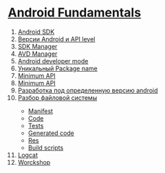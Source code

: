 <h1><a href="https://www.youtube.com/watch?v=d0944nsdnAg&list=PLjLCGE4bVpHCJvtGpEVl-4IYGHB1A8FCc&index=15">Android Fundamentals</a></h1>
<ol>
<li><a href ="https://www.youtube.com/live/d0944nsdnAg?feature=share&t=913">Android SDK</li>
<li><a href ="https://www.youtube.com/live/d0944nsdnAg?feature=share&t=938">Версии Android и API level</li>
<li><a href ="https://www.youtube.com/live/d0944nsdnAg?feature=share&t=1045">SDK Manager</li>
<li><a href ="https://www.youtube.com/live/d0944nsdnAg?feature=share&t=1154">AVD Manager</li>
<li><a href ="https://www.youtube.com/live/d0944nsdnAg?feature=share&t=1316">Android developer mode</li>
<li><a href ="https://www.youtube.com/live/d0944nsdnAg?feature=share&t=1316">Уникальный Package name</li>
<li><a href ="https://www.youtube.com/live/d0944nsdnAg?feature=share&t=1513">Minimum API</li>
<li><a href ="https://www.youtube.com/live/d0944nsdnAg?feature=share&t=1513">Minimum API</li>
<li><a href ="https://www.youtube.com/live/d0944nsdnAg?feature=share&t=1580">Разработка под определенную версию android</li>
<li><a href ="https://www.youtube.com/live/d0944nsdnAg?feature=share&t=1820">Разбор файловой системы</li>
<ul>
<li><a href ="https://www.youtube.com/live/d0944nsdnAg?feature=share&t=1820">Manifest</li>
<li><a href ="https://www.youtube.com/live/d0944nsdnAg?feature=share&t=1820">Code</li>
<li><a href ="https://www.youtube.com/live/d0944nsdnAg?feature=share&t=1820">Tests</li>
<li><a href ="https://www.youtube.com/live/d0944nsdnAg?feature=share&t=1820">Generated code</li>
<li><a href ="https://www.youtube.com/live/d0944nsdnAg?feature=share&t=1820">Res</li>
<li><a href ="https://www.youtube.com/live/d0944nsdnAg?feature=share&t=1989">Build scripts</li>
</ul>
<li><a href ="https://www.youtube.com/live/d0944nsdnAg?feature=share&t=2056">Logcat</li>
  <li><a href ="https://www.youtube.com/live/d0944nsdnAg?feature=share&t=2144">Worckshop</li>









</ol>
